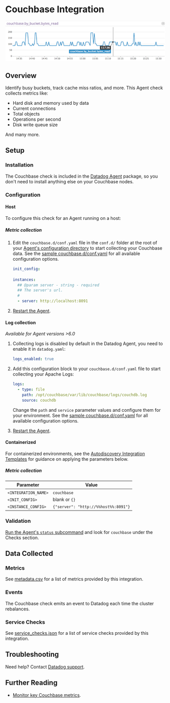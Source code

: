 # Couchbase Integration

![Couchbase Bytes Read][1]

## Overview

Identify busy buckets, track cache miss ratios, and more. This Agent check collects metrics like:

- Hard disk and memory used by data
- Current connections
- Total objects
- Operations per second
- Disk write queue size

And many more.

## Setup

### Installation

The Couchbase check is included in the [Datadog Agent][2] package, so you don't need to install anything else on your Couchbase nodes.

### Configuration

<!-- xxx tabs xxx -->
<!-- xxx tab "Host" xxx -->

#### Host

To configure this check for an Agent running on a host:

##### Metric collection

1. Edit the `couchbase.d/conf.yaml` file in the `conf.d/` folder at the root of your [Agent's configuration directory][3] to start collecting your Couchbase data. See the [sample couchbase.d/conf.yaml][4] for all available configuration options.

   ```yaml
   init_config:

   instances:
     ## @param server - string - required
     ## The server's url.
     #
     - server: http://localhost:8091
   ```

2. [Restart the Agent][5].

#### Log collection

_Available for Agent versions >6.0_

1. Collecting logs is disabled by default in the Datadog Agent, you need to enable it in `datadog.yaml`:

   ```yaml
   logs_enabled: true
   ```

2. Add this configuration block to your `couchbase.d/conf.yaml` file to start collecting your Apache Logs:

   ```yaml
   logs:
     - type: file
       path: /opt/couchbase/var/lib/couchbase/logs/couchdb.log
       source: couchdb
   ```

    Change the `path` and `service` parameter values and configure them for your environment. See the [sample couchbase.d/conf.yaml][4] for all available configuration options.

3. [Restart the Agent][5].

<!-- xxz tab xxx -->
<!-- xxx tab "Containerized" xxx -->

#### Containerized

For containerized environments, see the [Autodiscovery Integration Templates][6] for guidance on applying the parameters below.

##### Metric collection

| Parameter            | Value                                |
| -------------------- | ------------------------------------ |
| `<INTEGRATION_NAME>` | `couchbase`                          |
| `<INIT_CONFIG>`      | blank or `{}`                        |
| `<INSTANCE_CONFIG>`  | `{"server": "http://%%host%%:8091"}` |

<!-- xxz tab xxx -->
<!-- xxz tabs xxx -->

### Validation

[Run the Agent's `status` subcommand][8] and look for `couchbase` under the Checks section.

## Data Collected

### Metrics

See [metadata.csv][9] for a list of metrics provided by this integration.

### Events

The Couchbase check emits an event to Datadog each time the cluster rebalances.

### Service Checks

See [service_checks.json][12] for a list of service checks provided by this integration.

## Troubleshooting

Need help? Contact [Datadog support][10].

## Further Reading

- [Monitor key Couchbase metrics][11].

[1]: https://raw.githubusercontent.com/DataDog/integrations-core/master/couchbase/images/couchbase_graph.png
[2]: https://app.datadoghq.com/account/settings#agent
[3]: https://docs.datadoghq.com/agent/guide/agent-configuration-files/#agent-configuration-directory
[4]: https://github.com/DataDog/integrations-core/blob/master/couchbase/datadog_checks/couchbase/data/conf.yaml.example
[5]: https://docs.datadoghq.com/agent/guide/agent-commands/#start-stop-and-restart-the-agent
[6]: https://docs.datadoghq.com/agent/kubernetes/integrations/
[7]: https://docs.datadoghq.com/agent/kubernetes/log/
[8]: https://docs.datadoghq.com/agent/guide/agent-commands/#agent-status-and-information
[9]: https://github.com/DataDog/integrations-core/blob/master/couchbase/metadata.csv
[10]: https://docs.datadoghq.com/help/
[11]: https://www.datadoghq.com/blog/monitoring-couchbase-performance-datadog
[12]: https://github.com/DataDog/integrations-core/blob/master/couchbase/assets/service_checks.json

